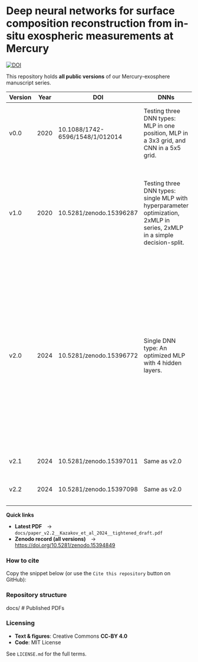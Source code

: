 # Deep neural networks for surface composition reconstruction from in-situ exospheric measurements at Mercury
[![DOI](https://zenodo.org/badge/DOI/10.5281/zenodo.15394849.svg)](https://doi.org/10.5281/zenodo.15394849)

This repository holds **all public versions** of our Mercury-exosphere manuscript
series.

| Version | Year | DOI | DNNs | Tasks | Datasets | Notes |
|---------|------|-----|------|-------|----------|-------|
| v0.0 | 2020 | 10.1088/1742-6596/1548/1/012014 | Testing three DNN types: MLP in one position, MLP in a 3x3 grid, and CNN in a 5x5 grid. | Mineralogy prediction (7 minerals) from exospheric elemental measurements. | Simulated dataset - very simplistic split and release processes (only MIV). | JPCS poster (supplement). Basic version |
| v1.0 | 2020 | 10.5281/zenodo.15396287 | Testing three DNN types: single MLP with hyperparameter optimization, 2xMLP in series, 2xMLP in a simple decision-split. | Mineralogy (9 minerals) and elemental (11 elements) composition prediction from exospheric elemental measurements; maps reconstruction and analysis. | Simulated dataset - simplistic split and release processes (4 main processes - MIV, SP, PSD, TD), no complex exospheric dynamics. | Complete study with simplified environment models, multiple processes, multiple networks, and multiple tasks introduction. |
| v2.0 | 2024 | 10.5281/zenodo.15396772 | Single DNN type: An optimized MLP with 4 hidden layers. | Elemental composition prediction (11 elements) from exospheric elemental measurements; maps reconstruction and analysis; metrics evaluations. | Simulated dataset - realistic assumptions for the release processes (4 main processes - MIV, SP, PSD, TD), exospheric dynamics included; chemistry, magnetic field influences, and testing on actual Mercury surface and exosphere are not included. | Detailed draft. Complete study with realistic environment models, multiple processes, single optimized DNN, focused on a single prediction task (elemental ratios at surface). |
| v2.1 | 2024 | 10.5281/zenodo.15397011 | Same as v2.0 | Same as v2.0 | Same as v2.0 | An even more detailed draft than v2.0 |
| v2.2 | 2024 | 10.5281/zenodo.15397098 | Same as v2.0 | Same as v2.0 | Same as v2.0 | A more tightened draft than v2.0 and v2.1 |

**Quick links**

* **Latest PDF** → `docs/paper_v2.2__Kazakov_et_al_2024__tightened_draft.pdf`   
* **Zenodo record (all versions)** → https://doi.org/10.5281/zenodo.15394849

### How to cite

Copy the snippet below (or use the `Cite this repository` button on GitHub):

### Repository structure

docs/ # Published PDFs

### Licensing

* **Text & figures**: Creative Commons **CC‑BY 4.0**  
* **Code**: MIT License

See `LICENSE.md` for the full terms.
